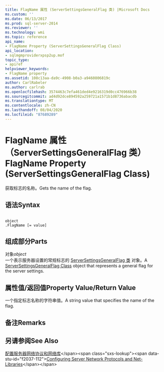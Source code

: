 ```yaml
---
title: FlagName 属性 (ServerSettingsGeneralFlag 类) |Microsoft Docs
ms.custom: ''
ms.date: 06/13/2017
ms.prod: sql-server-2014
ms.reviewer: ''
ms.technology: wmi
ms.topic: reference
api_name:
- FlagName Property (ServerSettingsGeneralFlag Class)
api_location:
- sqlmgmproviderxpsp2up.mof
topic_type:
- apiref
helpviewer_keywords:
- FlagName property
ms.assetid: 108c13aa-da9c-4908-b0a3-a9460806819c
author: CarlRabeler
ms.author: carlrab
ms.openlocfilehash: 3574463c7efa461ded4e9216319d0cc476966b38
ms.sourcegitcommit: ad4d92dce894592a259721a1571b1d8736abacdb
ms.translationtype: MT
ms.contentlocale: zh-CN
ms.lasthandoff: 08/04/2020
ms.locfileid: "87689289"
---
```

# <a name="flagname-property-serversettingsgeneralflag-class"></a><span data-ttu-id="f2037-102">FlagName 属性（ServerSettingsGeneralFlag 类）</span><span class="sxs-lookup"><span data-stu-id="f2037-102">FlagName Property (ServerSettingsGeneralFlag Class)</span></span>
  <span data-ttu-id="f2037-103">获取标志的名称。</span><span class="sxs-lookup"><span data-stu-id="f2037-103">Gets the name of the flag.</span></span>  
  
## <a name="syntax"></a><span data-ttu-id="f2037-104">语法</span><span class="sxs-lookup"><span data-stu-id="f2037-104">Syntax</span></span>  
  
```  
  
object  
.FlagName [= value]  
```  
  
## <a name="parts"></a><span data-ttu-id="f2037-105">组成部分</span><span class="sxs-lookup"><span data-stu-id="f2037-105">Parts</span></span>  
 <span data-ttu-id="f2037-106">对象</span><span class="sxs-lookup"><span data-stu-id="f2037-106">*object*</span></span>  
 <span data-ttu-id="f2037-107">一个表示服务器设置的常规标志的 [ServerSettingsGeneralFlag 类](serversettingsgeneralflag-class.md) 对象。</span><span class="sxs-lookup"><span data-stu-id="f2037-107">A [ServerSettingsGeneralFlag Class](serversettingsgeneralflag-class.md) object that represents a general flag for the server settings.</span></span>  
  
## <a name="property-valuereturn-value"></a><span data-ttu-id="f2037-108">属性值/返回值</span><span class="sxs-lookup"><span data-stu-id="f2037-108">Property Value/Return Value</span></span>  
 <span data-ttu-id="f2037-109">一个指定标志名称的字符串值。</span><span class="sxs-lookup"><span data-stu-id="f2037-109">A string value that specifies the name of the flag.</span></span>  
  
## <a name="remarks"></a><span data-ttu-id="f2037-110">备注</span><span class="sxs-lookup"><span data-stu-id="f2037-110">Remarks</span></span>  
  
## <a name="see-also"></a><span data-ttu-id="f2037-111">另请参阅</span><span class="sxs-lookup"><span data-stu-id="f2037-111">See Also</span></span>  
 <span data-ttu-id="f2037-112">[配置服务器网络协议和网络库](https://msdn.microsoft.com/library/ms177485\(v=sql.100\).aspx)</span><span class="sxs-lookup"><span data-stu-id="f2037-112">[Configuring Server Network Protocols and Net-Libraries](https://msdn.microsoft.com/library/ms177485\(v=sql.100\).aspx)</span></span>  
  
  
